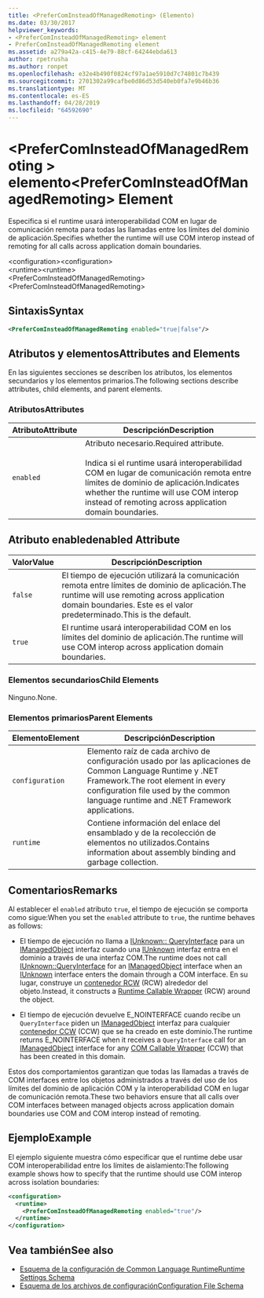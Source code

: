 ```yaml
---
title: <PreferComInsteadOfManagedRemoting> (Elemento)
ms.date: 03/30/2017
helpviewer_keywords:
- <PreferComInsteadOfManagedRemoting> element
- PreferComInsteadOfManagedRemoting element
ms.assetid: a279a42a-c415-4e79-88cf-64244ebda613
author: rpetrusha
ms.author: ronpet
ms.openlocfilehash: e32e4b490f0824cf97a1ae5910d7c74801c7b439
ms.sourcegitcommit: 2701302a99cafbe0d86d53d540eb0fa7e9b46b36
ms.translationtype: MT
ms.contentlocale: es-ES
ms.lasthandoff: 04/28/2019
ms.locfileid: "64592690"
---
```

# <a name="prefercominsteadofmanagedremoting-element"></a><span data-ttu-id="c46b1-102">\<PreferComInsteadOfManagedRemoting > elemento</span><span class="sxs-lookup"><span data-stu-id="c46b1-102">\<PreferComInsteadOfManagedRemoting> Element</span></span>
<span data-ttu-id="c46b1-103">Especifica si el runtime usará interoperabilidad COM en lugar de comunicación remota para todas las llamadas entre los límites del dominio de aplicación.</span><span class="sxs-lookup"><span data-stu-id="c46b1-103">Specifies whether the runtime will use COM interop instead of remoting for all calls across application domain boundaries.</span></span>  
  
 <span data-ttu-id="c46b1-104">\<configuration></span><span class="sxs-lookup"><span data-stu-id="c46b1-104">\<configuration></span></span>  
<span data-ttu-id="c46b1-105">\<runtime></span><span class="sxs-lookup"><span data-stu-id="c46b1-105">\<runtime></span></span>  
<span data-ttu-id="c46b1-106">\<PreferComInsteadOfManagedRemoting></span><span class="sxs-lookup"><span data-stu-id="c46b1-106">\<PreferComInsteadOfManagedRemoting></span></span>  
  
## <a name="syntax"></a><span data-ttu-id="c46b1-107">Sintaxis</span><span class="sxs-lookup"><span data-stu-id="c46b1-107">Syntax</span></span>  
  
```xml  
<PreferComInsteadOfManagedRemoting enabled="true|false"/>  
```  
  
## <a name="attributes-and-elements"></a><span data-ttu-id="c46b1-108">Atributos y elementos</span><span class="sxs-lookup"><span data-stu-id="c46b1-108">Attributes and Elements</span></span>  
 <span data-ttu-id="c46b1-109">En las siguientes secciones se describen los atributos, los elementos secundarios y los elementos primarios.</span><span class="sxs-lookup"><span data-stu-id="c46b1-109">The following sections describe attributes, child elements, and parent elements.</span></span>  
  
### <a name="attributes"></a><span data-ttu-id="c46b1-110">Atributos</span><span class="sxs-lookup"><span data-stu-id="c46b1-110">Attributes</span></span>  
  
|<span data-ttu-id="c46b1-111">Atributo</span><span class="sxs-lookup"><span data-stu-id="c46b1-111">Attribute</span></span>|<span data-ttu-id="c46b1-112">Descripción</span><span class="sxs-lookup"><span data-stu-id="c46b1-112">Description</span></span>|  
|---------------|-----------------|  
|`enabled`|<span data-ttu-id="c46b1-113">Atributo necesario.</span><span class="sxs-lookup"><span data-stu-id="c46b1-113">Required attribute.</span></span><br /><br /> <span data-ttu-id="c46b1-114">Indica si el runtime usará interoperabilidad COM en lugar de comunicación remota entre límites de dominio de aplicación.</span><span class="sxs-lookup"><span data-stu-id="c46b1-114">Indicates whether the runtime will use COM interop instead of remoting across application domain boundaries.</span></span>|  
  
## <a name="enabled-attribute"></a><span data-ttu-id="c46b1-115">Atributo enabled</span><span class="sxs-lookup"><span data-stu-id="c46b1-115">enabled Attribute</span></span>  
  
|<span data-ttu-id="c46b1-116">Valor</span><span class="sxs-lookup"><span data-stu-id="c46b1-116">Value</span></span>|<span data-ttu-id="c46b1-117">Descripción</span><span class="sxs-lookup"><span data-stu-id="c46b1-117">Description</span></span>|  
|-----------|-----------------|  
|`false`|<span data-ttu-id="c46b1-118">El tiempo de ejecución utilizará la comunicación remota entre límites de dominio de aplicación.</span><span class="sxs-lookup"><span data-stu-id="c46b1-118">The runtime will use remoting across application domain boundaries.</span></span> <span data-ttu-id="c46b1-119">Este es el valor predeterminado.</span><span class="sxs-lookup"><span data-stu-id="c46b1-119">This is the default.</span></span>|  
|`true`|<span data-ttu-id="c46b1-120">El runtime usará interoperabilidad COM en los límites del dominio de aplicación.</span><span class="sxs-lookup"><span data-stu-id="c46b1-120">The runtime will use COM interop across application domain boundaries.</span></span>|  
  
### <a name="child-elements"></a><span data-ttu-id="c46b1-121">Elementos secundarios</span><span class="sxs-lookup"><span data-stu-id="c46b1-121">Child Elements</span></span>  
 <span data-ttu-id="c46b1-122">Ninguno.</span><span class="sxs-lookup"><span data-stu-id="c46b1-122">None.</span></span>  
  
### <a name="parent-elements"></a><span data-ttu-id="c46b1-123">Elementos primarios</span><span class="sxs-lookup"><span data-stu-id="c46b1-123">Parent Elements</span></span>  
  
|<span data-ttu-id="c46b1-124">Elemento</span><span class="sxs-lookup"><span data-stu-id="c46b1-124">Element</span></span>|<span data-ttu-id="c46b1-125">Descripción</span><span class="sxs-lookup"><span data-stu-id="c46b1-125">Description</span></span>|  
|-------------|-----------------|  
|`configuration`|<span data-ttu-id="c46b1-126">Elemento raíz de cada archivo de configuración usado por las aplicaciones de Common Language Runtime y .NET Framework.</span><span class="sxs-lookup"><span data-stu-id="c46b1-126">The root element in every configuration file used by the common language runtime and .NET Framework applications.</span></span>|  
|`runtime`|<span data-ttu-id="c46b1-127">Contiene información del enlace del ensamblado y de la recolección de elementos no utilizados.</span><span class="sxs-lookup"><span data-stu-id="c46b1-127">Contains information about assembly binding and garbage collection.</span></span>|  
  
## <a name="remarks"></a><span data-ttu-id="c46b1-128">Comentarios</span><span class="sxs-lookup"><span data-stu-id="c46b1-128">Remarks</span></span>  
 <span data-ttu-id="c46b1-129">Al establecer el `enabled` atributo `true`, el tiempo de ejecución se comporta como sigue:</span><span class="sxs-lookup"><span data-stu-id="c46b1-129">When you set the `enabled` attribute to `true`, the runtime behaves as follows:</span></span>  
  
- <span data-ttu-id="c46b1-130">El tiempo de ejecución no llama a [IUnknown:: QueryInterface](https://go.microsoft.com/fwlink/?LinkID=144867) para un [IManagedObject](../../../../../docs/framework/unmanaged-api/hosting/imanagedobject-interface.md) interfaz cuando una [IUnknown](https://go.microsoft.com/fwlink/?LinkId=148003) interfaz entra en el dominio a través de una interfaz COM.</span><span class="sxs-lookup"><span data-stu-id="c46b1-130">The runtime does not call [IUnknown::QueryInterface](https://go.microsoft.com/fwlink/?LinkID=144867) for an [IManagedObject](../../../../../docs/framework/unmanaged-api/hosting/imanagedobject-interface.md) interface when an [IUnknown](https://go.microsoft.com/fwlink/?LinkId=148003) interface enters the domain through a COM interface.</span></span> <span data-ttu-id="c46b1-131">En su lugar, construye un [contenedor RCW](../../../../../docs/framework/interop/runtime-callable-wrapper.md) (RCW) alrededor del objeto.</span><span class="sxs-lookup"><span data-stu-id="c46b1-131">Instead, it constructs a [Runtime Callable Wrapper](../../../../../docs/framework/interop/runtime-callable-wrapper.md) (RCW) around the object.</span></span>  
  
- <span data-ttu-id="c46b1-132">El tiempo de ejecución devuelve E_NOINTERFACE cuando recibe un `QueryInterface` piden un [IManagedObject](../../../../../docs/framework/unmanaged-api/hosting/imanagedobject-interface.md) interfaz para cualquier [contenedor CCW](../../../../../docs/framework/interop/com-callable-wrapper.md) (CCW) que se ha creado en este dominio.</span><span class="sxs-lookup"><span data-stu-id="c46b1-132">The runtime returns E_NOINTERFACE when it receives a `QueryInterface` call for an [IManagedObject](../../../../../docs/framework/unmanaged-api/hosting/imanagedobject-interface.md) interface for any [COM Callable Wrapper](../../../../../docs/framework/interop/com-callable-wrapper.md) (CCW) that has been created in this domain.</span></span>  
  
 <span data-ttu-id="c46b1-133">Estos dos comportamientos garantizan que todas las llamadas a través de COM interfaces entre los objetos administrados a través del uso de los límites del dominio de aplicación COM y la interoperabilidad COM en lugar de comunicación remota.</span><span class="sxs-lookup"><span data-stu-id="c46b1-133">These two behaviors ensure that all calls over COM interfaces between managed objects across application domain boundaries use COM and COM interop instead of remoting.</span></span>  
  
## <a name="example"></a><span data-ttu-id="c46b1-134">Ejemplo</span><span class="sxs-lookup"><span data-stu-id="c46b1-134">Example</span></span>  
 <span data-ttu-id="c46b1-135">El ejemplo siguiente muestra cómo especificar que el runtime debe usar COM interoperabilidad entre los límites de aislamiento:</span><span class="sxs-lookup"><span data-stu-id="c46b1-135">The following example shows how to specify that the runtime should use COM interop across isolation boundaries:</span></span>  
  
```xml  
<configuration>  
  <runtime>  
    <PreferComInsteadOfManagedRemoting enabled="true"/>  
  </runtime>  
</configuration>  
```  
  
## <a name="see-also"></a><span data-ttu-id="c46b1-136">Vea también</span><span class="sxs-lookup"><span data-stu-id="c46b1-136">See also</span></span>

- [<span data-ttu-id="c46b1-137">Esquema de la configuración de Common Language Runtime</span><span class="sxs-lookup"><span data-stu-id="c46b1-137">Runtime Settings Schema</span></span>](../../../../../docs/framework/configure-apps/file-schema/runtime/index.md)
- [<span data-ttu-id="c46b1-138">Esquema de los archivos de configuración</span><span class="sxs-lookup"><span data-stu-id="c46b1-138">Configuration File Schema</span></span>](../../../../../docs/framework/configure-apps/file-schema/index.md)
